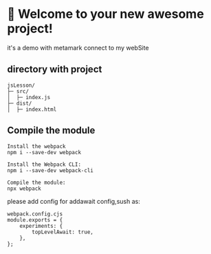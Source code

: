 # 🚀 Welcome to your new awesome project!

it's a demo with metamark connect to my webSite

## directory with project

```
jsLesson/
├─ src/
│  ├─ index.js
├─ dist/
│  ├─ index.html
```

## Compile the module

```
Install the webpack
npm i --save-dev webpack

Install the Webpack CLI:
npm i --save-dev webpack-cli

Compile the module:
npx webpack

```

please add config for addawait config,sush as:

```
webpack.config.cjs
module.exports = {
    experiments: {
        topLevelAwait: true,
    },
};
```
